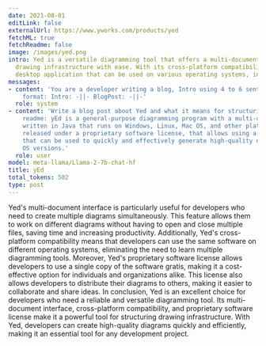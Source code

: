 ```yaml
---
date: 2021-08-01
editLink: false
externalUrl: https://www.yworks.com/products/yed
fetchML: true
fetchReadme: false
image: /images/yed.png
intro: Yed is a versatile diagramming tool that offers a multi-document interface, allowing developers to structure their
  drawing infrastructure with ease. With its cross-platform compatibility and proprietary software license, Yed is a powerful
  desktop application that can be used on various operating systems, including Windows, Linux, and Mac OS.
messages:
- content: 'You are a developer writing a blog, Intro using 4 to 6 sentences, Blog Post using 12 to 15 sentences. Desired
    format: Intro: -||- BlogPost: -||-'
  role: system
- content: 'Write a blog post about Yed and what it means for structuring drawing infrastructure based on the following github
    readme: yEd is a general-purpose diagramming program with a multi-document interface. It is a cross-platform application
    written in Java that runs on Windows, Linux, Mac OS, and other platforms that support the Java Virtual Machine. It is
    released under a proprietary software license, that allows using a single copy gratis. yEd is a powerful desktop application
    that can be used to quickly and effectively generate high-quality diagrams. It runs on all Windows, Unix/Linux, and Mac
    OS versions.'
  role: user
model: meta-llama/Llama-2-7b-chat-hf
title: yEd
total_tokens: 502
type: post
---
```

<script setup>
 import ArticleItem from '/components/ArticleItem.vue';
</script>
<ArticleItem :frontmatter="$frontmatter"/>

Yed's multi-document interface is particularly useful for developers who need to create multiple diagrams simultaneously.
This feature allows them to work on different diagrams without having to open and close multiple files, saving time and
increasing productivity. Additionally, Yed's cross-platform compatibility means that developers can use the same software
on different operating systems, eliminating the need to learn multiple diagramming tools.  Moreover, Yed's proprietary
software license allows developers to use a single copy of the software gratis, making it a cost-effective option for
individuals and organizations alike. This license also allows developers to distribute their diagrams to others, making
it easier to collaborate and share ideas.  In conclusion, Yed is an excellent choice for developers who need a reliable
and versatile diagramming tool. Its multi-document interface, cross-platform compatibility, and proprietary software
license make it a powerful tool for structuring drawing infrastructure. With Yed, developers can create high-quality
diagrams quickly and efficiently, making it an essential tool for any development project.

